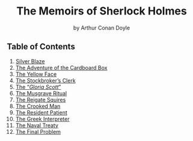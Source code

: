 <h1 align="center">
The Memoirs of Sherlock Holmes
</h1>

<p align="center">
by Arthur Conan Doyle
</p>

## Table of Contents

1. [Silver Blaze](./Silver_Blaze.md)
1. [The Adventure of the Cardboard Box](./The_Adventure_of_the_Cardboard_Box.md)
1. [The Yellow Face](./The_Yellow_Face.md)
1. [The Stockbroker’s Clerk](./The_Stockbrokers_Clerk.md)
1. [The “_Gloria Scott_”](./The_Gloria_Scott.md)
1. [The Musgrave Ritual](./The_Musgrave_Ritual.md)
1. [The Reigate Squires](./The_Reigate_Squires.md)
1. [The Crooked Man](./The_Crooked_Man.md)
1. [The Resident Patient](./The_Resident_Patient.md)
1. [The Greek Interpreter](./The_Greek_Interpreter.md)
1. [The Naval Treaty](./The_Naval_Treaty.md)
1. [The Final Problem](./The_Final_Problem.md)
